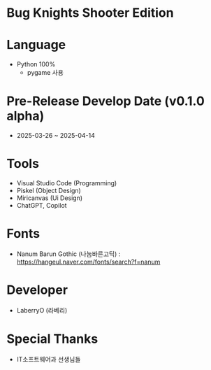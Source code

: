 Bug Knights Shooter Edition
=============

# Language
- Python 100%
    - pygame 사용

# Pre-Release Develop Date (v0.1.0 alpha)
- 2025-03-26 ~ 2025-04-14

# Tools
- Visual Studio Code (Programming)
- Piskel (Object Design)
- Miricanvas (Ui Design)
- ChatGPT, Copilot

# Fonts
- Nanum Barun Gothic (나눔바른고딕) : https://hangeul.naver.com/fonts/search?f=nanum

# Developer
- LaberryO (라베리)

# Special Thanks
- IT소프트웨어과 선생님들
